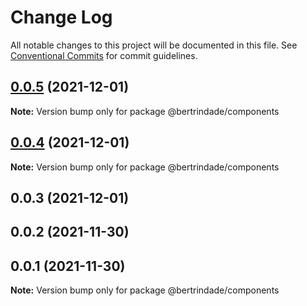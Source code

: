 # Change Log

All notable changes to this project will be documented in this file.
See [Conventional Commits](https://conventionalcommits.org) for commit guidelines.

## [0.0.5](https://github.com/berTrindade/lerna/compare/@bertrindade/components@0.0.4...@bertrindade/components@0.0.5) (2021-12-01)

**Note:** Version bump only for package @bertrindade/components





## [0.0.4](https://github.com/berTrindade/lerna/compare/@bertrindade/components@0.0.3...@bertrindade/components@0.0.4) (2021-12-01)

**Note:** Version bump only for package @bertrindade/components





## 0.0.3 (2021-12-01)



## 0.0.2 (2021-11-30)



## 0.0.1 (2021-11-30)

**Note:** Version bump only for package @bertrindade/components
